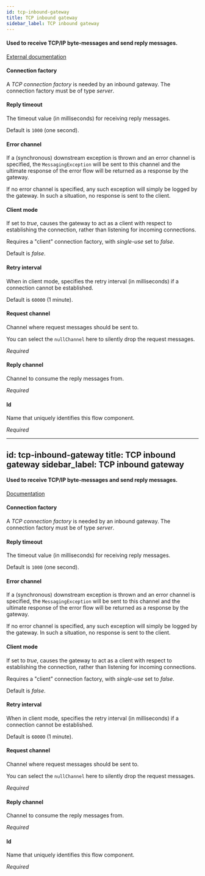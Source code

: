 ```yaml
---
id: tcp-inbound-gateway
title: TCP inbound gateway
sidebar_label: TCP inbound gateway
---
```

#### Used to receive TCP/IP byte-messages and send reply messages.
<a href="http://static.springsource.org/spring-integration/docs/2.1.x/reference/html/ip.html#tcp-gateways" target="_blank">External documentation</a>


#### Connection factory
A <i>TCP connection factory</i> is needed by an inbound gateway. The connection factory must be of type <i>server</i>.

#### Reply timeout
The timeout value (in milliseconds) for receiving reply messages.

Default is <code>1000</code> (one second).

#### Error channel
If a (synchronous) downstream exception is thrown and an error channel is specified, the <code>MessagingException</code> will be sent to this channel and the ultimate response of the error flow will be returned as a response by the gateway.

If no error channel is specified, any such exception will simply be logged by the gateway. In such a situation, no response is sent to the client. 

#### Client mode
If set to <i>true</i>, causes the gateway to act as a client with respect to
 establishing the connection, rather than listening for incoming connections.

Requires a "client" connection factory, with <i>single-use</i> set to <i>false</i>.

Default is <i>false</i>.

#### Retry interval
When in client mode, specifies the retry interval (in milliseconds) if a connection
 cannot be established.

Default is <code>60000</code> (1 minute).

#### Request channel
Channel where request messages should be sent to.

You can select the <code>nullChannel</code> here to silently drop the request messages.

<i>Required</i>

#### Reply channel
Channel to consume the reply messages from.

<i>Required</i>

#### Id
Name that uniquely identifies this flow component.

<i>Required</i>

---
id: tcp-inbound-gateway
title: TCP inbound gateway
sidebar_label: TCP inbound gateway
---
#### Used to receive TCP/IP byte-messages and send reply messages.
<a href="http://static.springsource.org/spring-integration/docs/2.1.x/reference/html/ip.html#tcp-gateways" target="_blank">Documentation</a>


#### Connection factory
A <i>TCP connection factory</i> is needed by an inbound gateway. The connection factory must be of type <i>server</i>.

#### Reply timeout
The timeout value (in milliseconds) for receiving reply messages.

Default is <code>1000</code> (one second).

#### Error channel
If a (synchronous) downstream exception is thrown and an error channel is specified, the <code>MessagingException</code> will be sent to this channel and the ultimate response of the error flow will be returned as a response by the gateway.

If no error channel is specified, any such exception will simply be logged by the gateway. In such a situation, no response is sent to the client. 

#### Client mode
If set to <i>true</i>, causes the gateway to act as a client with respect to
 establishing the connection, rather than listening for incoming connections.

Requires a "client" connection factory, with <i>single-use</i> set to <i>false</i>.

Default is <i>false</i>.

#### Retry interval
When in client mode, specifies the retry interval (in milliseconds) if a connection
 cannot be established.

Default is <code>60000</code> (1 minute).

#### Request channel
Channel where request messages should be sent to.

You can select the <code>nullChannel</code> here to silently drop the request messages.

<i>Required</i>

#### Reply channel
Channel to consume the reply messages from.

<i>Required</i>

#### Id
Name that uniquely identifies this flow component.

<i>Required</i>

